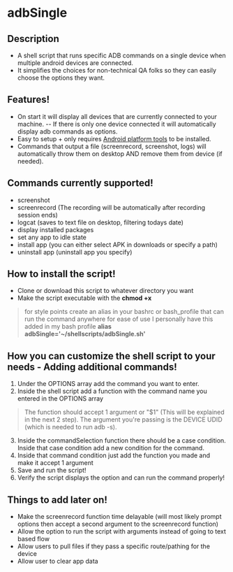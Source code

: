 # adbSingle

## Description
- A shell script that runs specific ADB commands on a single device when multiple android devices are connected.
- It simplifies the choices for non-technical QA folks so they can easily choose the options they want.

## Features!
- On start it will display all devices that are currently connected to your machine.
-- If there is only one device connected it will automatically display adb commands as options.
- Easy to setup + only requires [Android platform tools](https://developer.android.com/studio/command-line/adb.html) to be installed.
- Commands that output a file (screenrecord, screenshot, logs) will automatically throw them on desktop AND remove them from device (if needed).

## Commands currently supported!
- screenshot
- screenrecord (The recording will be automatically after recording session ends)
- logcat (saves to text file on desktop, filtering todays date)
- display installed packages
- set any app to idle state
- install app (you can either select APK in downloads or specify a path)
- uninstall app (uninstall app you specify)

## How to install the script!
- Clone or download this script to whatever directory you want
- Make the script executable with the **chmod +x**
> for style points create an alias in your bashrc or bash_profile that can run the command anywhere for ease of use
> I personally have this added in my bash profile **alias adbSingle='~/shellscripts/adbSingle.sh'**

## How you can customize the shell script to your needs - Adding additional commands!
1. Under the OPTIONS array add the command you want to enter.
2. Inside the shell script add a function with the command name you entered in the OPTIONS array
> The function should accept 1 argument or "$1" (This will be explained in the next 2 step).
> The argument you're passing is the DEVICE UDID (which is needed to run adb -s).
3. Inside the commandSelection function there should be a case condition. Inside that case condition add a new condition for the command.
4. Inside that command condition just add the function you made and make it accept 1 argument
5. Save and run the script!
6. Verify the script displays the option and can run the command properly!

## Things to add later on!
- Make the screenrecord function time delayable (will most likely prompt options then accept a second argument to the screenrecord function)
- Allow the option to run the script with arguments instead of going to text based flow
- Allow users to pull files if they pass a specific route/pathing for the device
- Allow user to clear app data